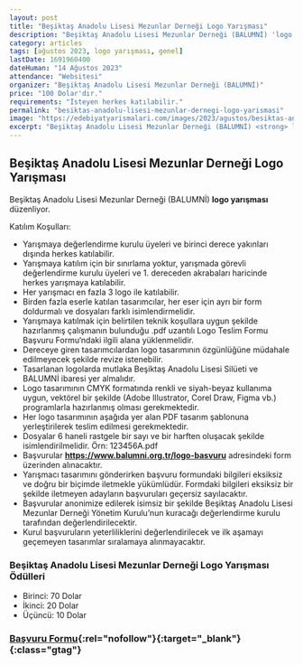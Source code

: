 ```yaml
---
layout: post
title: "Beşiktaş Anadolu Lisesi Mezunlar Derneği Logo Yarışması"
description: "Beşiktaş Anadolu Lisesi Mezunlar Derneği (BALUMNİ) 'logo yarışması' düzenliyor."
category: articles
tags: [ağustos 2023, logo yarışması, genel]
lastDate: 1691960400
dateHuman: "14 Ağustos 2023"
attendance: "Websitesi"
organizer: "Beşiktaş Anadolu Lisesi Mezunlar Derneği (BALUMNİ)"
price: "100 Dolar'dır."
requirements: "İsteyen herkes katılabilir."
permalink: "besiktas-anadolu-lisesi-mezunlar-dernegi-logo-yarismasi"
image: "https://edebiyatyarismalari.com/images/2023/agustos/besiktas-anadolu-lisesi-mezunlar-dernegi-logo-yarismasi.jpg"
excerpt: "Beşiktaş Anadolu Lisesi Mezunlar Derneği (BALUMNİ) <strong> logo yarışması </strong> düzenliyor."
---
```


## Beşiktaş Anadolu Lisesi Mezunlar Derneği Logo Yarışması
Beşiktaş Anadolu Lisesi Mezunlar Derneği (BALUMNİ) **logo yarışması** düzenliyor.  

Katılım Koşulları:
- Yarışmaya değerlendirme kurulu üyeleri ve birinci derece yakınları dışında herkes katılabilir.
- Yarışmaya katılım için bir sınırlama yoktur, yarışmada görevli değerlendirme kurulu üyeleri ve 1. dereceden akrabaları haricinde herkes yarışmaya katılabilir.
- Her yarışmacı en fazla 3 logo ile katılabilir.
- Birden fazla eserle katılan tasarımcılar, her eser için ayrı bir form doldurmalı ve dosyaları farklı isimlendirmelidir.
- Yarışmaya katılmak için belirtilen teknik koşullara uygun şekilde hazırlanmış çalışmanın bulunduğu .pdf uzantılı Logo Teslim Formu Başvuru Formu‘ndaki ilgili alana yüklenmelidir.
- Dereceye giren tasarımcılardan logo tasarımının özgünlüğüne müdahale edilmeyecek şekilde revize istenebilir.
- Tasarlanan logolarda mutlaka Beşiktaş Anadolu Lisesi Silüeti ve BALUMNİ ibaresi yer almalıdır.
- Logo tasarımının CMYK formatında renkli ve siyah-beyaz kullanıma uygun, vektörel bir şekilde (Adobe Illustrator, Corel Draw, Figma vb.) programlarla hazırlanmış olması gerekmektedir.
- Her logo tasarımının aşağıda yer alan PDF tasarım şablonuna yerleştirilerek teslim edilmesi gerekmektedir.
- Dosyalar 6 haneli rastgele bir sayı ve bir harften oluşacak şekilde isimlendirilmelidir. Örn: 123456A.pdf
- Başvurular **https://www.balumni.org.tr/logo-basvuru** adresindeki form üzerinden alınacaktır.
- Yarışmacı tasarımını gönderirken başvuru formundaki bilgileri eksiksiz ve doğru bir biçimde iletmekle yükümlüdür. Formdaki bilgileri eksiksiz bir şekilde iletmeyen adayların başvuruları geçersiz sayılacaktır.
- Başvurular anonimize edilerek isimsiz bir şekilde Beşiktaş Anadolu Lisesi Mezunlar Derneği Yönetim Kurulu’nun kuracağı değerlendirme kurulu tarafından değerlendirilecektir.
- Kurul başvuruların yeterliliklerini değerlendirilecek ve ilk aşamayı geçemeyen tasarımlar sıralamaya alınmayacaktır.


### Beşiktaş Anadolu Lisesi Mezunlar Derneği Logo Yarışması Ödülleri
- Birinci: 70 Dolar
- İkinci: 20 Dolar
- Üçüncü: 10 Dolar


### [Başvuru Formu](https://www.balumni.org.tr/logo-basvuru/?ref=edebiyatyarismalari.com){:rel="nofollow"}{:target="_blank"}{:class="gtag"}
